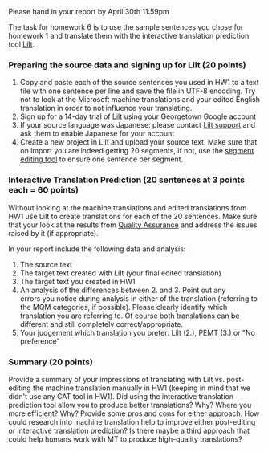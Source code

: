 Please hand in your report by April 30th 11:59pm

The task for homework 6 is to use the sample sentences you chose for
homework 1 and translate them with the interactive translation
prediction tool [Lilt](https://lilt.com).

### Preparing the source data and signing up for Lilt (20 points)

1.  Copy and paste each of the source sentences you used in HW1 to a
    text file with one sentence per line and save the file in UTF-8
    encoding. Try not to look at the Microsoft machine translations and
    your edited English translation in order to not influence your
    translating.
2.  Sign up for a 14-day trial of [Lilt](https://lilt.com) using your
    Georgetown Google account
3.  If your source language was Japanese: please contact [Lilt
    support](https://lilt.com/kb/contact) and ask them to enable
    Japanese for your account
4.  Create a new project in Lilt and upload your source text. Make sure
    that on import you are indeed getting 20 segments, if not, use the
    [segment editing tool](https://lilt.com/kb/editor/split-merge) to
    ensure one sentence per segment.

### Interactive Translation Prediction (20 sentences at 3 points each = 60 points)

Without looking at the machine translations and edited translations from
HW1 use Lilt to create translations for each of the 20 sentences. Make
sure that your look at the results from [Quality
Assurance](https://lilt.com/kb/editor/qa) and address the issues raised
by it (if appropriate).

In your report include the following data and analysis:

1.  The source text
2.  The target text created with Lilt (your final edited translation)
3.  The target text you created in HW1
4.  An analysis of the differences between 2. and 3. Point out any
    errors you notice during analysis in either of the translation
    (referring to the MQM categories, if possible). Please clearly
    identify which translation you are referring to. Of course both
    translations can be different and still completely
    correct/appropriate.
5.  Your judgement which translation you prefer: Lilt (2.), PEMT (3.) or
    \"No preference\"

### Summary (20 points)

Provide a summary of your impressions of translating with Lilt vs.
post-editing the machine translation manually in HW1 (keeping in mind
that we didn\'t use any CAT tool in HW1). Did using the interactive
translation prediction tool allow you to produce better translations?
Why? Where you more efficient? Why? Provide some pros and cons for
either approach. How could research into machine translation help to
improve either post-editing or interactive translation prediction? Is
there maybe a third approach that could help humans work with MT to
produce high-quality translations?
